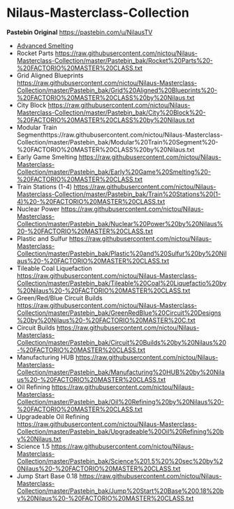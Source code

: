 # Nilaus-Masterclass-Collection
**Pastebin Original** https://pastebin.com/u/NilausTV

* [Advanced Smelting](https://raw.githubusercontent.com/nictou/Nilaus-Masterclass-Collection/master/Pastebin_bak/Advanced%20Smelting%20-%20FACTORIO%20MASTER%20CLASS.txt)
* Rocket Parts https://raw.githubusercontent.com/nictou/Nilaus-Masterclass-Collection/master/Pastebin_bak/Rocket%20Parts%20-%20FACTORIO%20MASTER%20CLASS.txt
* Grid Aligned Blueprints https://raw.githubusercontent.com/nictou/Nilaus-Masterclass-Collection/master/Pastebin_bak/Grid%20Aligned%20Blueprints%20-%20FACTORIO%20MASTER%20CLASS%20by%20Nilaus.txt
* City Block https://raw.githubusercontent.com/nictou/Nilaus-Masterclass-Collection/master/Pastebin_bak/City%20Block%20-%20FACTORIO%20MASTER%20CLASS%20by%20Nilaus.txt
* Modular Train Segmenthttps://raw.githubusercontent.com/nictou/Nilaus-Masterclass-Collection/master/Pastebin_bak/Modular%20Train%20Segment%20-%20FACTORIO%20MASTER%20CLASS%20by%20Nilaus.txt
* Early Game Smelting https://raw.githubusercontent.com/nictou/Nilaus-Masterclass-Collection/master/Pastebin_bak/Early%20Game%20Smelting%20-%20FACTORIO%20MASTER%20CLASS.txt
* Train Stations (1-4) https://raw.githubusercontent.com/nictou/Nilaus-Masterclass-Collection/master/Pastebin_bak/Train%20Stations%20(1-4)%20-%20FACTORIO%20MASTER%20CLASS.txt
* Nuclear Power https://raw.githubusercontent.com/nictou/Nilaus-Masterclass-Collection/master/Pastebin_bak/Nuclear%20Power%20by%20Nilaus%20-%20FACTORIO%20MASTER%20CLASS.txt
* Plastic and Sulfur https://raw.githubusercontent.com/nictou/Nilaus-Masterclass-Collection/master/Pastebin_bak/Plastic%20and%20Sulfur%20by%20Nilaus%20-%20FACTORIO%20MASTER%20CLASS.txt
* Tileable Coal Liquefaction https://raw.githubusercontent.com/nictou/Nilaus-Masterclass-Collection/master/Pastebin_bak/Tileable%20Coal%20Liquefactio%20by%20Nilaus%20-%20FACTORIO%20MASTER%20CLASS.txt
* Green/Red/Blue Circuit Builds https://raw.githubusercontent.com/nictou/Nilaus-Masterclass-Collection/master/Pastebin_bak/GreenRedBlue%20Circuit%20Designs%20by%20Nilaus%20-%20FACTORIO%20MASTER%20C.txt
* Circuit Builds https://raw.githubusercontent.com/nictou/Nilaus-Masterclass-Collection/master/Pastebin_bak/Circuit%20Builds%20by%20Nilaus%20-%20FACTORIO%20MASTER%20CLASS.txt
* Manufacturing HUB https://raw.githubusercontent.com/nictou/Nilaus-Masterclass-Collection/master/Pastebin_bak/Manufacturing%20HUB%20by%20Nilaus%20-%20FACTORIO%20MASTER%20CLASS.txt
* Oil Refining https://raw.githubusercontent.com/nictou/Nilaus-Masterclass-Collection/master/Pastebin_bak/Oil%20Refining%20by%20Nilaus%20-%20FACTORIO%20MASTER%20CLASS.txt
* Upgradeable Oil Refining https://raw.githubusercontent.com/nictou/Nilaus-Masterclass-Collection/master/Pastebin_bak/Upgradeable%20Oil%20Refining%20by%20Nilaus.txt
* Science 1.5 https://raw.githubusercontent.com/nictou/Nilaus-Masterclass-Collection/master/Pastebin_bak/Science%201.5%20%20sec%20by%20Nilaus%20-%20FACTORIO%20MASTER%20CLASS.txt
* Jump Start Base 0.18 https://raw.githubusercontent.com/nictou/Nilaus-Masterclass-Collection/master/Pastebin_bak/Jump%20Start%20Base%200.18%20by%20Nilaus%20-%20FACTORIO%20MASTER%20CLASS.txt
